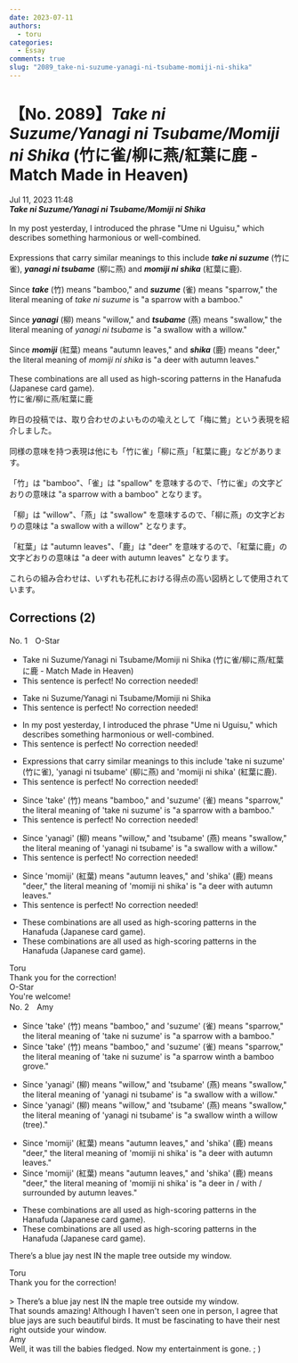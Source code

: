 ```yaml
---
date: 2023-07-11
authors:
  - toru
categories:
  - Essay
comments: true
slug: "2089_take-ni-suzume-yanagi-ni-tsubame-momiji-ni-shika"
---
```


# 【No. 2089】<strong><em>Take ni Suzume/Yanagi ni Tsubame/Momiji ni Shika</em></strong> (竹に雀/柳に燕/紅葉に鹿 - Match Made in Heaven)
<div class="date">Jul 11, 2023 11:48</div>
<div id="post"><div id="body_show_ori">
<strong><em>Take ni Suzume/Yanagi ni Tsubame/Momiji ni Shika</em></strong><br/><br/>In my post yesterday, I introduced the phrase "Ume ni Uguisu," which describes something harmonious or well-combined.<br/><br/>Expressions that carry similar meanings to this include <strong><em>take ni suzume</em></strong> (竹に雀), <strong><em>yanagi ni tsubame</em></strong> (柳に燕) and <strong><em>momiji ni shika</em></strong> (紅葉に鹿).<br/><br/>Since <strong><em>take</em></strong> (竹) means "bamboo," and <strong><em>suzume</em></strong> (雀) means "sparrow," the literal meaning of <em>take ni suzume</em> is "a sparrow with a bamboo."<br/><br/>Since <strong><em>yanagi</em></strong> (柳) means "willow," and <strong><em>tsubame</em></strong> (燕) means "swallow," the literal meaning of <em>yanagi ni tsubame</em> is "a swallow with a willow."<br/><br/>Since <strong><em>momiji</em></strong> (紅葉) means "autumn leaves," and <strong><em>shika</em></strong> (鹿) means "deer," the literal meaning of <em>momiji ni shika</em> is "a deer with autumn leaves."<br/><br/>These combinations are all used as high-scoring patterns in the Hanafuda (Japanese card game).
</div></div>

<!-- more -->

<div id="post_ja"><div id="body_show_mo">
竹に雀/柳に燕/紅葉に鹿<br/><br/>昨日の投稿では、取り合わせのよいものの喩えとして「梅に鶯」という表現を紹介しました。<br/><br/>同様の意味を持つ表現は他にも「竹に雀」「柳に燕」「紅葉に鹿」などがあります。<br/><br/>「竹」は "bamboo"、「雀」は "spallow" を意味するので、「竹に雀」の文字どおりの意味は "a sparrow with a bamboo" となります。<br/><br/>「柳」は "willow"、「燕」は "swallow" を意味するので、「柳に燕」の文字どおりの意味は "a swallow with a willow" となります。<br/><br/>「紅葉」は "autumn leaves"、「鹿」は "deer" を意味するので、「紅葉に鹿」の文字どおりの意味は "a deer with autumn leaves" となります。<br/><br/>これらの組み合わせは、いずれも花札における得点の高い図柄として使用されています。
</div></div>

## Corrections (2)
<div id="block"><div class="first_name"> No. 1　<span class="just_name">O-Star</span></div><div id="block2">
<ul class="correction_field">
<li class="incorrect">Take ni Suzume/Yanagi ni Tsubame/Momiji ni Shika (竹に雀/柳に燕/紅葉に鹿 - Match Made in Heaven)</li>
<li class="corrected perfect">This sentence is perfect! No correction needed!</li>
</ul>
<ul class="correction_field">
<li class="incorrect">Take ni Suzume/Yanagi ni Tsubame/Momiji ni Shika</li>
<li class="corrected perfect">This sentence is perfect! No correction needed!</li>
</ul>
<ul class="correction_field">
<li class="incorrect">In my post yesterday, I introduced the phrase "Ume ni Uguisu," which describes something harmonious or well-combined.</li>
<li class="corrected perfect">This sentence is perfect! No correction needed!</li>
</ul>
<ul class="correction_field">
<li class="incorrect">Expressions that carry similar meanings to this include 'take ni suzume' (竹に雀), 'yanagi ni tsubame' (柳に燕) and 'momiji ni shika' (紅葉に鹿).</li>
<li class="corrected perfect">This sentence is perfect! No correction needed!</li>
</ul>
<ul class="correction_field">
<li class="incorrect">Since 'take' (竹) means "bamboo," and 'suzume' (雀) means "sparrow," the literal meaning of 'take ni suzume' is "a sparrow with a bamboo."</li>
<li class="corrected perfect">This sentence is perfect! No correction needed!</li>
</ul>
<ul class="correction_field">
<li class="incorrect">Since 'yanagi' (柳) means "willow," and 'tsubame' (燕) means "swallow," the literal meaning of 'yanagi ni tsubame' is "a swallow with a willow."</li>
<li class="corrected perfect">This sentence is perfect! No correction needed!</li>
</ul>
<ul class="correction_field">
<li class="incorrect">Since 'momiji' (紅葉) means "autumn leaves," and 'shika' (鹿) means "deer," the literal meaning of 'momiji ni shika' is "a deer with autumn leaves."</li>
<li class="corrected perfect">This sentence is perfect! No correction needed!</li>
</ul>
<ul class="correction_field">
<li class="incorrect">These combinations are all used as high-scoring patterns in the Hanafuda (Japanese card game).</li>
<li class="corrected correct">
These combinations are all used as high-scoring patterns in <span class="f_gray"><span class="sline">the </span></span>Hanafuda (Japanese card game).
</li>
</ul>
</div><div class="name"><span class="just_name">Toru</span><br>
Thank you for the correction!
</div>
<div class="name"><span class="just_name">O-Star</span><br>
You're welcome!
</div>
</div>
<div id="block"><div class="first_name"> No. 2　<span class="just_name">Amy</span></div><div id="block2">
<ul class="correction_field">
<li class="incorrect">Since 'take' (竹) means "bamboo," and 'suzume' (雀) means "sparrow," the literal meaning of 'take ni suzume' is "a sparrow with a bamboo."</li>
<li class="corrected correct">
Since 'take' (竹) means "bamboo," and 'suzume' (雀) means "sparrow," the literal meaning of 'take ni suzume' is "a sparrow <span class="f_gray"><span class="sline">w</span></span>i<span class="f_red">n</span><span class="f_gray"><span class="sline">th</span></span> a bamboo<span class="f_red"> grove</span><span class="f_gray"><span class="sline">.</span></span>"
</li>
</ul>
<ul class="correction_field">
<li class="incorrect">Since 'yanagi' (柳) means "willow," and 'tsubame' (燕) means "swallow," the literal meaning of 'yanagi ni tsubame' is "a swallow with a willow."</li>
<li class="corrected correct">
Since 'yanagi' (柳) means "willow," and 'tsubame' (燕) means "swallow," the literal meaning of 'yanagi ni tsubame' is "a swallow <span class="f_gray"><span class="sline">w</span></span>i<span class="f_red">n</span><span class="f_gray"><span class="sline">th</span></span> a willow<span class="f_red"> (tree)</span>."
</li>
</ul>
<ul class="correction_field">
<li class="incorrect">Since 'momiji' (紅葉) means "autumn leaves," and 'shika' (鹿) means "deer," the literal meaning of 'momiji ni shika' is "a deer with autumn leaves."</li>
<li class="corrected correct">
Since 'momiji' (紅葉) means "autumn leaves," and 'shika' (鹿) means "deer," the literal meaning of 'momiji ni shika' is "a deer <span class="f_red">in / </span>with <span class="f_red">/ surrounded by </span>autumn leaves."
</li>
</ul>
<ul class="correction_field">
<li class="incorrect">These combinations are all used as high-scoring patterns in the Hanafuda (Japanese card game).</li>
<li class="corrected correct">
These combinations are all used as high-scoring patterns in <span class="f_gray"><span class="sline">the </span></span>Hanafuda (Japanese card game).
</li>
</ul>
<p class="comment_small">
 There’s a blue jay nest IN the maple tree outside my window.
</p>

</div><div class="name"><span class="just_name">Toru</span><br>
Thank you for the correction!<br/><br/>&gt; There’s a blue jay nest IN the maple tree outside my window.<br/>That sounds amazing! Although I haven't seen one in person, I agree that blue jays are such beautiful birds. It must be fascinating to have their nest right outside your window.
</div>
<div class="name"><span class="just_name">Amy</span><br>
Well, it was till the babies fledged. Now my entertainment is gone. ; ) 
</div>
</div>
